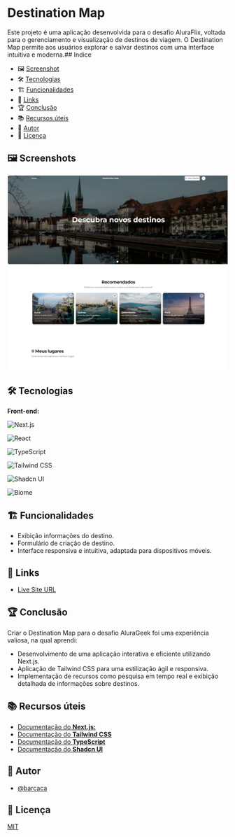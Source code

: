# Destination Map
Este projeto é uma aplicação desenvolvida para o desafio AluraFlix, voltada para o gerenciamento e visualização de destinos de viagem. O Destination Map permite aos usuários explorar e salvar destinos com uma interface intuitiva e moderna.## Indice
- 🖼️ [Screenshot](#-screenshot)
- 🛠️ [Tecnologias](#-tecnologias)
- 🏗️ [Funcionalidades](#-funcionalidades)
- 🔗 [Links](#-links)
- 🏆 [Conclusão](#-conclusão)
- 📚 [Recursos úteis](#-recursos-úteis)
- 👤 [Autor](#-autor)
- 📜 [Licença](#-licença)
## 🖼️ Screenshots

![Thumbnail](/public/thumbnail.png)
## 🛠️ Tecnologias

**Front-end:**


![Next.js](https://img.shields.io/badge/Next.js-%23000000?style=for-the-badge&logo=next.js&logoColor=white)

![React](https://img.shields.io/badge/React-%2361DAFB?style=for-the-badge&logo=react&logoColor=black)

![TypeScript](https://img.shields.io/badge/TypeScript-%233178C6?style=for-the-badge&logo=typescript&logoColor=white)

![Tailwind CSS](https://img.shields.io/badge/Tailwind_CSS-%2306B6D4?style=for-the-badge&logo=tailwind-css&logoColor=white)

![Shadcn UI](https://img.shields.io/badge/Shadcn_UI-%23000000?style=for-the-badge&logo=shadcnui&logoColor=white)

![Biome](https://img.shields.io/badge/Biome-%2360A5FA?style=for-the-badge&logo=biome&logoColor=white)
## 🏗️ Funcionalidades

- Exibição informações do destino.
- Formulário de criação de destino.
- Interface responsiva e intuitiva, adaptada para dispositivos móveis.


## 🔗 Links

- [Live Site URL](https://destination-map-nextjs.vercel.app)

## 🏆 Conclusão

Criar o Destination Map para o desafio AluraGeek foi uma experiência valiosa, na qual aprendi:

- Desenvolvimento de uma aplicação interativa e eficiente utilizando Next.js.
- Aplicação de Tailwind CSS para uma estilização ágil e responsiva.
- Implementação de recursos como pesquisa em tempo real e exibição detalhada de informações sobre destinos.
## 📚 Recursos úteis

- [Documentação do  **Next.js:**](https://nextjs.org/docs)
- [Documentação do **Tailwind CSS**](https://tailwindcss.com/docs)
- [Documentação do **TypeScript**](https://www.typescriptlang.org/docs/)
- [Documentação do **Shadcn UI**](https://ui.shadcn.com/docs)

## 👤 Autor

- [@barcaca](https://www.github.com/barcaca)


## 📜 Licença

[MIT]()


